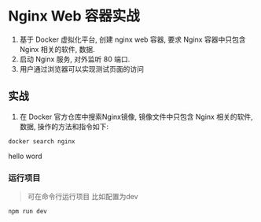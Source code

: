 # Nginx Web 容器实战
1. 基于 Docker 虚拟化平台, 创建 nginx web 容器, 要求 Nginx 容器中只包含 Nginx 相关的软件, 数据.
2. 启动 Nginx 服务, 对外监听 80 端口.
3. 用户通过浏览器可以实现测试页面的访问
## 实战
1. 在 Docker 官方仓库中搜索Nginx镜像, 镜像文件中只包含 Nginx 相关的软件,数据, 操作的方法和指令如下:
```
docker search nginx
```

hello word

### 运行项目
> 可在命令行运行项目  比如配置为dev 
```
npm run dev
```